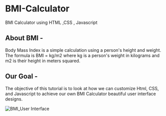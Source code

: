# BMI-Calculator
BMI Calculator using HTML ,CSS , Javascript

## About BMI -
Body Mass Index is a simple calculation using a person's height and weight. The formula is BMI = kg/m2 where kg is a person's weight 
in kilograms and m2 is their height in meters squared.

## Our Goal -
The objective of this tutorial is to look at how we can customize Html, CSS, and Javascript to achieve our own 
BMI Calculator beautiful user interface designs.


![BMI_User Interface](https://user-images.githubusercontent.com/86672006/131376290-600a42bb-04cf-4349-b83b-1f16c0b0022f.png)
